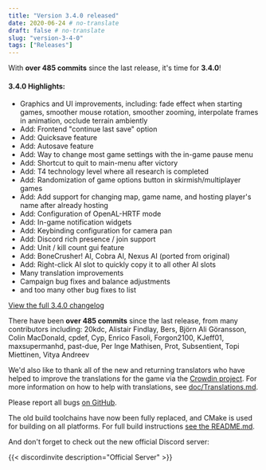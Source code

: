 ```yaml
---
title: "Version 3.4.0 released"
date: 2020-06-24 # no-translate
draft: false # no-translate
slug: "version-3-4-0"
tags: ["Releases"]
---
```


With **over 485 commits** since the last release, it's time for **3.4.0**!

#### 3.4.0 Highlights:

- Graphics and UI improvements, including: fade effect when starting games, smoother mouse rotation, smoother zooming, interpolate frames in animation, occlude terrain ambiently
- Add: Frontend "continue last save" option
- Add: Quicksave feature
- Add: Autosave feature
- Add: Way to change most game settings with the in-game pause menu
- Add: Shortcut to quit to main-menu after victory
- Add: T4 technology level where all research is completed
- Add: Randomization of game options button in skirmish/multiplayer games
- Add: Add support for changing map, game name, and hosting player's name after already hosting
- Add: Configuration of OpenAL-HRTF mode
- Add: In-game notification widgets
- Add: Keybinding configuration for camera pan
- Add: Discord rich presence / join support
- Add: Unit / kill count gui feature
- Add: BoneCrusher! AI, Cobra AI, Nexus AI (ported from original)
- Add: Right-click AI slot to quickly copy it to all other AI slots
- Many translation improvements
- Campaign bug fixes and balance adjustments
- and too many other bug fixes to list

[View the full 3.4.0 changelog](https://github.com/Warzone2100/warzone2100/raw/3.4.0/ChangeLog)

There have been **over 485 commits** since the last release, from many contributors including: 20kdc, Alistair Findlay, Bers, Björn Ali Göransson, Colin MacDonald, cpdef, Cyp, Enrico Fasoli, Forgon2100, KJeff01, maxsupermanhd, past-due, Per Inge Mathisen, Prot, Subsentient, Topi Miettinen, Vitya Andreev

We'd also like to thank all of the new and returning translators who have helped to improve the translations for the game via the [Crowdin project](https://crowdin.com/project/warzone2100). For more information on how to help with translations, see [doc/Translations.md](https://github.com/Warzone2100/warzone2100/blob/master/doc/Translations.md#how-do-i-help-translate).

Please report all bugs [on GitHub](https://github.com/Warzone2100/warzone2100/issues).

The old build toolchains have now been fully replaced, and CMake is used for building on all platforms.
For full build instructions [see the README.md](https://github.com/Warzone2100/warzone2100/blob/3.4.0/README.md#how-to-build).

And don't forget to check out the new official Discord server:

{{< discordinvite description="Official Server" >}}
